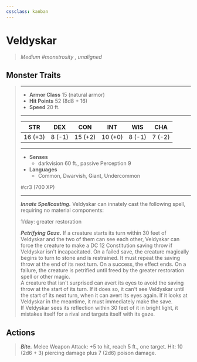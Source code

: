 ```yaml
---
cssclass: kanban
---
```


# Veldyskar
>*Medium #monstrosity , unaligned*
## Monster Traits
>___
>- **Armor Class** 15 (natural armor)
>- **Hit Points** 52 (8d8 + 16)
>- **Speed** 20 ft.
>___
>|STR|DEX|CON|INT|WIS|CHA|
>|:---:|:---:|:---:|:---:|:---:|:---:|
>|16 (+3)|8 (-1)|15 (+2)|10 (+0)|8 (-1)|7 (-2)|
>___
>- **Senses**
>	 - darkvision 60 ft., passive Perception 9
>- **Languages**
>	 - Common, Dwarvish, Giant, Undercommon
>
> #cr3 (700 XP)
>___
>***Innate Spellcasting.*** Veldyskar can innately cast the following spell, requiring no material components:  
>
>1/day: greater restoration  
>
>
>***Petrifying Gaze.*** If a creature starts its turn within 30 feet of Veldyskar and the two of them can see each other, Veldyskar can force the creature to make a DC 12 Constitution saving throw if Veldyskar isn't incapacitated. On a failed save, the creature magically begins to turn to stone and is restrained. It must repeat the saving throw at the end of its next turn. On a success, the effect ends. On a failure, the creature is petrified until freed by the  greater restoration spell or other magic.  
>A creature that isn't surprised can avert its eyes to avoid the saving throw at the start of its turn. If it does so, it can't see Veldyskar until the start of its next turn, when it can avert its eyes again. If it looks at Veldyskar in the meantime, it must immediately make the save.  
>If Veldyskar sees its reflection within 30 feet of it in bright light, it mistakes itself for a rival and targets itself with its gaze.  
>
## Actions
>***Bite.*** Melee Weapon Attack: +5 to hit, reach 5 ft., one target. Hit: 10 (2d6 + 3) piercing damage plus 7 (2d6) poison damage.